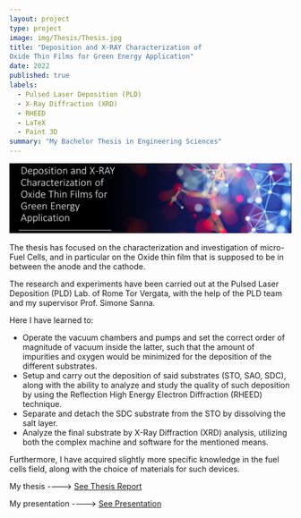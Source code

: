```yaml
---
layout: project
type: project
image: img/Thesis/Thesis.jpg
title: "Deposition and X-RAY Characterization of
Oxide Thin Films for Green Energy Application"
date: 2022
published: true
labels:
  - Pulsed Laser Deposition (PLD)
  - X-Ray Diffraction (XRD)
  - RHEED
  - LaTeX
  - Paint 3D
summary: "My Bachelor Thesis in Engineering Sciences"
---
```


<img class="img-fluid" src="../img/Thesis/Thesis_Header.jpg">

The thesis has focused on the characterization and investigation of micro-Fuel Cells, and in particular on the Oxide thin film that is supposed to be in between the anode and the cathode.

The research and experiments have been carried out at the Pulsed Laser Deposition (PLD) Lab. of Rome Tor Vergata, with the help of the PLD team and my supervisor Prof. Simone Sanna.

Here I have learned to:

- Operate the vacuum chambers and pumps and set the correct order of magnitude of vacuum inside the latter, such that the amount of impurities and oxygen would be minimized for the deposition of the different substrates.
- Setup and carry out the deposition of said substrates (STO, SAO, SDC), along with the ability to analyze and study the quality of such deposition by using the Reflection High Energy Electron Diffraction (RHEED) technique.
- Separate and detach the SDC substrate from the STO by dissolving the salt layer.
- Analyze the final substrate by X-Ray Diffraction (XRD) analysis, utilizing both the complex machine and software for the mentioned means.

Furthermore, I have acquired slightly more specific knowledge in the fuel cells field, along with the choice of materials for such devices.

My thesis ----> <a href="/src/Thesis/EngineeringSciences_Thesis.pdf"><i class="large github icon "></i>See Thesis Report</a>

My presentation ----> <a href="/src/Thesis/Presentazione"><i class="large github icon "></i>See Presentation</a>
